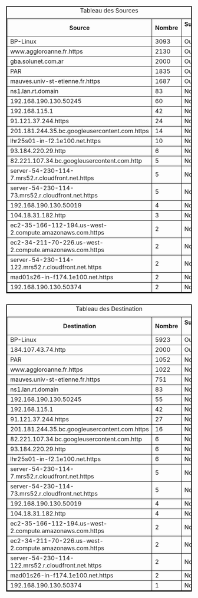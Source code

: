 
<style>
table{
    border: 1px black solid;
    border-collapse: collapse;
}
#tableau1{
    border: 2px black solid;
    border-collapse: collapse;
}
th{
    border: 1px black solid;
}
td{
    border: 1px black solid;
}
#tableau2{
    border: 2px black solid;
    border-collapse: collapse;
    margin-top: 30px
}
</style>
<table id='tableau1')>
<caption>Tableau des Sources</caption>
<tr>
<th>Source</th>
<th>Nombre</th>
<th>Suspect ?</th>
</tr>
<tr><td>BP-Linux</td><td>3093</td><td>Oui</td></tr><tr><td>www.aggloroanne.fr.https</td><td>2130</td><td>Oui</td></tr><tr><td>gba.solunet.com.ar</td><td>2000</td><td>Oui</td></tr><tr><td>PAR</td><td>1835</td><td>Oui</td></tr><tr><td>mauves.univ-st-etienne.fr.https</td><td>1687</td><td>Oui</td></tr><tr><td>ns1.lan.rt.domain</td><td>83</td><td>Non</td></tr><tr><td>192.168.190.130.50245</td><td>60</td><td>Non</td></tr><tr><td>192.168.115.1</td><td>42</td><td>Non</td></tr><tr><td>91.121.37.244.https</td><td>24</td><td>Non</td></tr><tr><td>201.181.244.35.bc.googleusercontent.com.https</td><td>14</td><td>Non</td></tr><tr><td>lhr25s01-in-f2.1e100.net.https</td><td>10</td><td>Non</td></tr><tr><td>93.184.220.29.http</td><td>6</td><td>Non</td></tr><tr><td>82.221.107.34.bc.googleusercontent.com.http</td><td>5</td><td>Non</td></tr><tr><td>server-54-230-114-7.mrs52.r.cloudfront.net.https</td><td>5</td><td>Non</td></tr><tr><td>server-54-230-114-73.mrs52.r.cloudfront.net.https</td><td>5</td><td>Non</td></tr><tr><td>192.168.190.130.50019</td><td>4</td><td>Non</td></tr><tr><td>104.18.31.182.http</td><td>3</td><td>Non</td></tr><tr><td>ec2-35-166-112-194.us-west-2.compute.amazonaws.com.https</td><td>2</td><td>Non</td></tr><tr><td>ec2-34-211-70-226.us-west-2.compute.amazonaws.com.https</td><td>2</td><td>Non</td></tr><tr><td>server-54-230-114-122.mrs52.r.cloudfront.net.https</td><td>2</td><td>Non</td></tr><tr><td>mad01s26-in-f174.1e100.net.https</td><td>2</td><td>Non</td></tr><tr><td>192.168.190.130.50374</td><td>2</td><td>Non</td></tr></table>
<table id='tableau2'>
<caption>Tableau des Destination</caption>
<th>Destination</th>
<th>Nombre</th>
<th>Suspect ?</th>
<tr><td>BP-Linux</td><td>5923</td><td>Oui</td></tr><tr><td>184.107.43.74.http</td><td>2000</td><td>Oui</td></tr><tr><td>PAR</td><td>1052</td><td>Non</td></tr><tr><td>www.aggloroanne.fr.https</td><td>1022</td><td>Non</td></tr><tr><td>mauves.univ-st-etienne.fr.https</td><td>751</td><td>Non</td></tr><tr><td>ns1.lan.rt.domain</td><td>83</td><td>Non</td></tr><tr><td>192.168.190.130.50245</td><td>55</td><td>Non</td></tr><tr><td>192.168.115.1</td><td>42</td><td>Non</td></tr><tr><td>91.121.37.244.https</td><td>27</td><td>Non</td></tr><tr><td>201.181.244.35.bc.googleusercontent.com.https</td><td>16</td><td>Non</td></tr><tr><td>82.221.107.34.bc.googleusercontent.com.http</td><td>6</td><td>Non</td></tr><tr><td>93.184.220.29.http</td><td>6</td><td>Non</td></tr><tr><td>lhr25s01-in-f2.1e100.net.https</td><td>6</td><td>Non</td></tr><tr><td>server-54-230-114-7.mrs52.r.cloudfront.net.https</td><td>5</td><td>Non</td></tr><tr><td>server-54-230-114-73.mrs52.r.cloudfront.net.https</td><td>5</td><td>Non</td></tr><tr><td>192.168.190.130.50019</td><td>4</td><td>Non</td></tr><tr><td>104.18.31.182.http</td><td>4</td><td>Non</td></tr><tr><td>ec2-35-166-112-194.us-west-2.compute.amazonaws.com.https</td><td>2</td><td>Non</td></tr><tr><td>ec2-34-211-70-226.us-west-2.compute.amazonaws.com.https</td><td>2</td><td>Non</td></tr><tr><td>server-54-230-114-122.mrs52.r.cloudfront.net.https</td><td>2</td><td>Non</td></tr><tr><td>mad01s26-in-f174.1e100.net.https</td><td>2</td><td>Non</td></tr><tr><td>192.168.190.130.50374</td><td>1</td><td>Non</td></tr></table>